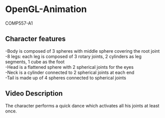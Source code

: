 # OpenGL-Animation
COMP557-A1

## Character features
-Body is composed of 3 spheres with middle sphere covering the root joint<br/>
-8 legs: each leg is composed of 3 rotary joints, 2 cylinders as leg segments, 1 cube as the foot<br/>
-Head is a flattened sphere with 2 spherical joints for the eyes<br/>
-Neck is a cylinder connected to 2 spherical joints at each end<br/>
-Tail is made up of 4 spheres connected to spherical joints<br/>

## Video Description
The character performs a quick dance which activates all his joints at least once.
